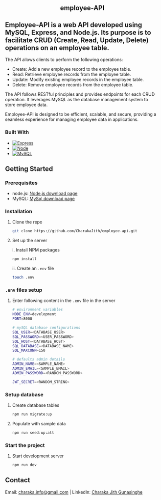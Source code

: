 <div align="center">
  <h2 ="center">employee-API</h2>
</div>

## Employee-API is a web API developed using MySQL, Express, and Node.js. Its purpose is to facilitate CRUD (Create, Read, Update, Delete) operations on an employee table.

The API allows clients to perform the following operations:

- Create: Add a new employee record to the employee table.
- Read: Retrieve employee records from the employee table.
- Update: Modify existing employee records in the employee table.
- Delete: Remove employee records from the employee table.

The API follows RESTful principles and provides endpoints for each CRUD operation. It leverages MySQL as the database management system to store employee data.

Employee-API is designed to be efficient, scalable, and secure, providing a seamless experience for managing employee data in applications.

### Built With
- [![Express][Express.js]][Express.js-url]
- [![Node][Node.js]][Node-url]
- [![MySQL][mysql]][mysql-url]

## Getting Started

### Prerequisites

- node.js: [Node.js download page](https://nodejs.org/en/download)
- MySQL: [MySql download page](https://dev.mysql.com/downloads/)

### Installation

1. Clone the repo
   ```bash
   git clone https://github.com/CharakaJith/employee-api.git
   ```
2. Set up the server
   
    i. Install NPM packages
   ```bash
   npm install
   ```   
   ii. Create an `.env` file
   ```bash
   touch .env
   ```

### `.env` files setup

1. Enter following content in the `.env` file in the server
    ```bash
   # environment variables
    NODE_ENV=development
    PORT=8000

    # mySQL database configurations
    SQL_USER=<DATABASE_USER>
    SQL_PASSWORD=<USER_PASSWORD>
    SQL_HOST=<DATABASE_HOST>
    SQL_DATABASE=<DATABASE_NAME>
    SQL_MAXCONN=150

    # defaults admin details
    ADMIN_NAME=<SAMPLE_NAME>
    ADMIN_EMAIL=<SAMPLE_EMAIL>
    ADMIN_PASSWORD=<RANDOM_PASSWORD>

    JWT_SECRET=<RANDOM_STRING>
   ```

### Setup database

1. Create database tables
   ```bash
   npm run migrate:up
   ```
2. Populate with sample data
    ```bash
   npm run seed:up:all
   ```

### Start the project

1. Start development server
   ```bash
   npm run dev
   ```

## Contact
Email: [charaka.info@gmail.com](mailto:charaka.info@gmail.com) | LinkedIn: [Charaka Jith Gunasinghe](https://www.linkedin.com/in/charaka-gunasinghe-6742861b9/)

<!-- MARKDOWN LINKS & IMAGES -->
[Node.js]: https://img.shields.io/badge/Node.js-12A952?style=for-the-badge&logo=node.js&logoColor=white
[Node-url]: https://nodejs.org/en
[Express.js]: https://img.shields.io/badge/Express.js-000000?style=for-the-badge&logo=express&logoColor=white
[Express.js-url]: https://expressjs.com/
[mysql]: https://img.shields.io/badge/MySQL-4479A1?style=for-the-badge&logo=mysql&logoColor=white
[mysql-url]: https://dev.mysql.com/